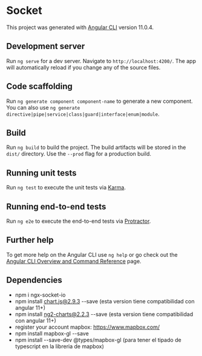 # Socket

This project was generated with [Angular CLI](https://github.com/angular/angular-cli) version 11.0.4.

## Development server

Run `ng serve` for a dev server. Navigate to `http://localhost:4200/`. The app will automatically reload if you change any of the source files.

## Code scaffolding

Run `ng generate component component-name` to generate a new component. You can also use `ng generate directive|pipe|service|class|guard|interface|enum|module`.

## Build

Run `ng build` to build the project. The build artifacts will be stored in the `dist/` directory. Use the `--prod` flag for a production build.

## Running unit tests

Run `ng test` to execute the unit tests via [Karma](https://karma-runner.github.io).

## Running end-to-end tests

Run `ng e2e` to execute the end-to-end tests via [Protractor](http://www.protractortest.org/).

## Further help

To get more help on the Angular CLI use `ng help` or go check out the [Angular CLI Overview and Command Reference](https://angular.io/cli) page.

## Dependencies

* npm i ngx-socket-io
* npm install chart.js@2.9.3 --save (esta version tiene compatibilidad con angular 11+)
* npm install ng2-charts@2.2.3 --save (esta version tiene compatibilidad con angular 11+)
* register your account mapbox: https://www.mapbox.com/
* npm install mapbox-gl --save
* npm install --save-dev @types/mapbox-gl (para tener el tipado de typescript en la libreria de mapbox)
